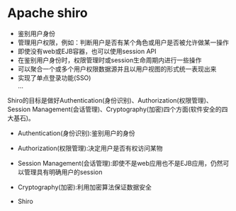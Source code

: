 # Apache shiro
- 鉴别用户身份
- 管理用户权限，例如：判断用户是否有某个角色或用户是否被允许做某一操作
- 即使没有web或EJB容器，也可以使用session API
- 在鉴别用户身份时，权限管理时或session生命周期内进行一些操作
- 可以聚合一个或多个用户权限数据源并且以用户视图的形式统一表现出来
- 实现了单点登录功能(SSO)  
...

Shiro的目标是做好Authentication(身份识别)、Authorization(权限管理)、Session Management(会话管理)、Cryptography(加密)四个方面(软件安全的四大基石)。
- Authentication(身份识别):鉴别用户的身份
- Authorization(权限管理):决定用户是否有权访问某物
- Session Management(会话管理):即使不是web应用也不是EJB应用，仍然可以管理具有明确用户的session
- Cryptography(加密):利用加密算法保证数据安全

- Shiro

